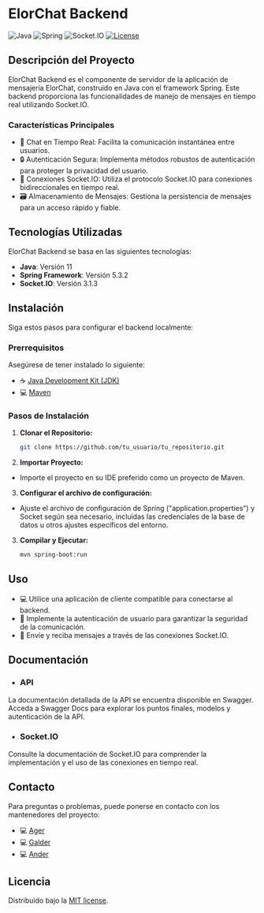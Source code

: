 # ElorChat Backend

![Java](https://img.shields.io/badge/java-%23ED8B00.svg?style=for-the-badge&logo=java&logoColor=white)
![Spring](https://img.shields.io/badge/spring-%236DB33F.svg?style=for-the-badge&logo=spring&logoColor=white)
![Socket.IO](https://img.shields.io/badge/socket.io-%230E83CD.svg?style=for-the-badge&logo=socket.io&logoColor=white)
[![License](https://img.shields.io/github/license/Ileriayo/markdown-badges?style=for-the-badge)](https://opensource.org/licenses/MIT)

## Descripción del Proyecto
ElorChat Backend es el componente de servidor de la aplicación de mensajería ElorChat, construido en Java con el framework Spring. Este backend proporciona las funcionalidades de manejo de mensajes en tiempo real utilizando Socket.IO.

### Características Principales
- :speech_balloon: Chat en Tiempo Real: Facilita la comunicación instantánea entre usuarios.
- :lock: Autenticación Segura: Implementa métodos robustos de autenticación para proteger la privacidad del usuario.
- :electric_plug: Conexiones Socket.IO: Utiliza el protocolo Socket.IO para conexiones bidireccionales en tiempo real.
- :card_file_box: Almacenamiento de Mensajes: Gestiona la persistencia de mensajes para un acceso rápido y fiable.

## Tecnologías Utilizadas
ElorChat Backend se basa en las siguientes tecnologías:
- **Java**: Versión 11
- **Spring Framework**: Versión 5.3.2
- **Socket.IO**: Versión 3.1.3

## Instalación
Siga estos pasos para configurar el backend localmente:

### Prerrequisitos
Asegúrese de tener instalado lo siguiente:
- :coffee: [Java Development Kit (JDK)](https://www.oracle.com/java/technologies/javase-jdk11-downloads.html)
- :computer: [Maven](https://maven.apache.org/download.cgi)

### Pasos de Instalación

1. **Clonar el Repositorio:**
   ```bash
   git clone https://github.com/tu_usuario/tu_repositorio.git
2. **Importar Proyecto:**
- Importe el proyecto en su IDE preferido como un proyecto de Maven.
3. **Configurar el archivo de configuración:**
- Ajuste el archivo de configuración de Spring ("application.properties") y Socket según sea necesario, incluidas las credenciales de la base de datos u otros ajustes específicos del entorno.
3. **Compilar y Ejecutar:**
   ```bash
   mvn spring-boot:run

## Uso
- :computer: Utilice una aplicación de cliente compatible para conectarse al backend.
- :key: Implemente la autenticación de usuario para garantizar la seguridad de la comunicación.
- :speech_balloon: Envíe y reciba mensajes a través de las conexiones Socket.IO.

## Documentación
- ### API
La documentación detallada de la API se encuentra disponible en Swagger. Acceda a Swagger Docs para explorar los puntos finales, modelos y autenticación de la API.
- ### Socket.IO
Consulte la documentación de Socket.IO para comprender la implementación y el uso de las conexiones en tiempo real.

## Contacto
Para preguntas o problemas, puede ponerse en contacto con los mantenedores del proyecto:
- :computer: [Ager](mailto:ager.algortape@elorrieta-errekamari.com)
- :computer: [Galder](mailto:galder.gonzalez-balsiz@elorrieta-errekamari.com)
- :computer: [Ander](mailto:ander.lopezdevallejohi@elorrieta-errekamari.com)

## Licencia
Distribuido bajo la [MIT license](https://opensource.org/licenses/MIT).

